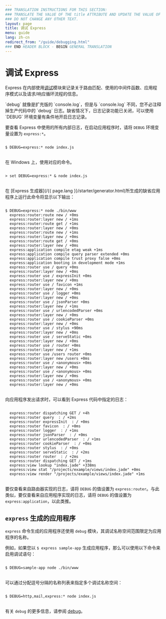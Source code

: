 ```yaml
---
### TRANSLATION INSTRUCTIONS FOR THIS SECTION:
### TRANSLATE THE VALUE OF THE title ATTRIBUTE AND UPDATE THE VALUE OF THE lang ATTRIBUTE. 
### DO NOT CHANGE ANY OTHER TEXT. 
layout: page
title: 调试 Express
menu: guide
lang: zh-cn
redirect_from: "/guide/debugging.html"
### END HEADER BLOCK - BEGIN GENERAL TRANSLATION
---
```


# 调试 Express

Express 在内部使用[调试](https://www.npmjs.com/package/debug)模块来记录关于路由匹配、使用的中间件函数、应用程序模式以及请求/响应循环流程的信息。

<div class="doc-box doc-info" markdown="1">
`debug` 就像是扩充版的 `console.log`，但是与 `console.log` 不同，您不必注释掉生产代码中的 `debug` 日志。缺省情况下，日志记录功能已关闭，可以使用 `DEBUG` 环境变量有条件地开启日志记录。
</div>

要查看 Express 中使用的所有内部日志，在启动应用程序时，请将 `DEBUG` 环境变量设置为 `express:*`。

<pre>
<code class="language-sh" translate="no">
$ DEBUG=express:* node index.js
</code>
</pre>

在 Windows 上，使用对应的命令。

<pre>
<code class="language-sh" translate="no">
> set DEBUG=express:* & node index.js
</code>
</pre>

在 [Express 生成器](/{{ page.lang }}/starter/generator.html)所生成的缺省应用程序上运行此命令将显示以下输出：

<pre>
<code class="language-sh" translate="no">
$ DEBUG=express:* node ./bin/www
  express:router:route new / +0ms
  express:router:layer new / +1ms
  express:router:route get / +1ms
  express:router:layer new / +0ms
  express:router:route new / +1ms
  express:router:layer new / +0ms
  express:router:route get / +0ms
  express:router:layer new / +0ms
  express:application compile etag weak +1ms
  express:application compile query parser extended +0ms
  express:application compile trust proxy false +0ms
  express:application booting in development mode +1ms
  express:router use / query +0ms
  express:router:layer new / +0ms
  express:router use / expressInit +0ms
  express:router:layer new / +0ms
  express:router use / favicon +1ms
  express:router:layer new / +0ms
  express:router use / logger +0ms
  express:router:layer new / +0ms
  express:router use / jsonParser +0ms
  express:router:layer new / +1ms
  express:router use / urlencodedParser +0ms
  express:router:layer new / +0ms
  express:router use / cookieParser +0ms
  express:router:layer new / +0ms
  express:router use / stylus +90ms
  express:router:layer new / +0ms
  express:router use / serveStatic +0ms
  express:router:layer new / +0ms
  express:router use / router +0ms
  express:router:layer new / +1ms
  express:router use /users router +0ms
  express:router:layer new /users +0ms
  express:router use / &lt;anonymous&gt; +0ms
  express:router:layer new / +0ms
  express:router use / &lt;anonymous&gt; +0ms
  express:router:layer new / +0ms
  express:router use / &lt;anonymous&gt; +0ms
  express:router:layer new / +0ms
</code>
</pre>

向应用程序发出请求时，可以看到 Express 代码中指定的日志：

<pre>
<code class="language-sh" translate="no">
  express:router dispatching GET / +4h
  express:router query  : / +2ms
  express:router expressInit  : / +0ms
  express:router favicon  : / +0ms
  express:router logger  : / +1ms
  express:router jsonParser  : / +0ms
  express:router urlencodedParser  : / +1ms
  express:router cookieParser  : / +0ms
  express:router stylus  : / +0ms
  express:router serveStatic  : / +2ms
  express:router router  : / +2ms
  express:router dispatching GET / +1ms
  express:view lookup "index.jade" +338ms
  express:view stat "/projects/example/views/index.jade" +0ms
  express:view render "/projects/example/views/index.jade" +1ms
</code>
</pre>

要仅查看来自路由器实现的日志，请将 `DEBUG` 的值设置为 `express:router`。与此类似，要仅查看来自应用程序实现的日志，请将 `DEBUG` 的值设置为 `express:application`，以此类推。

## `express` 生成的应用程序

`express` 命令生成的应用程序还使用 `debug` 模块，其调试名称空间范围限定为应用程序的名称。

例如，如果您以 `$ express sample-app` 生成应用程序，那么可以使用以下命令来启用调试语句：

<pre>
<code class="language-sh" translate="no">
$ DEBUG=sample-app node ./bin/www
</code>
</pre>

可以通过分配逗号分隔的名称列表来指定多个调试名称空间：

<pre>
<code class="language-sh" translate="no">
$ DEBUG=http,mail,express:* node index.js
</code>
</pre>

有关 `debug` 的更多信息，请参阅 [debug](https://www.npmjs.com/package/debug)。
